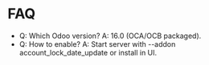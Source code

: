 # FAQ

- Q: Which Odoo version? A: 16.0 (OCA/OCB packaged).
- Q: How to enable? A: Start server with --addon account_lock_date_update or install in UI.
